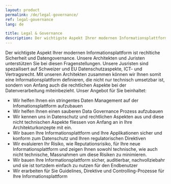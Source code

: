 ```yaml
---
layout: product
permalink: /de/legal-governance/
ref: legal-governance
lang: de

title: Legal & Governance
description: Der wichtigste Aspekt Ihrer modernen Informationsplattform ist rechltiche Sicherheit Datenmanagemen und Datengovernance. Unsere Architekten und Juristen unterstützen Sie bei diesen Fragenstellungen.
---
```



Der wichtigste Aspekt Ihrer modernen Informationsplattform ist rechltiche Sicherheit und Datengovernance. Unsere Architekten und Juristen unterstützen Sie bei diesen Fragenstellungen. Unsere Jusristen sind spezailisert auf Schweizer und EU Datenschutzaspekte, ICT- und Vertragsrecht. Mit unseren Architekten zusammen können wir Ihnen somit eine Informationsplattform definieren, die nicht nur technisch umsetzbar ist, sondern von Anfang auch die rechtlichen Aspekte bei der Datenverarbeitung miteinbezieht. Unser Angebot für Sie beinhaltet:

- Wir helfen Ihnen ein stringentes Daten Management auf der Infomationsplattform aufzubauen
- Wir helfen Ihnen einen sauberen Data Governance Prozess aufzubauen
- Wir kennen uns in Datenschutz und rechtlichen Aspekten aus und diese nicht technischen Aspekte fliessen von Anfang an in Ihre Architekturkonzepte mit ein.
- Wir bauen Ihre Informationsplattform und Ihre Applikationen sicher und konform zum Datenschutz und Ihren regulatorischen Direktiven 
- Wir evaluieren Ihr Risiko, wie Reputationsrisiko, für Ihre neue Informationsplattform und zeigen Ihnen sowohl technische, wie auch nicht technische, Massnahmen um diese Risiken zu minimieren.
- Wir bauen Ihre Informationsplattform sicher, auditierbar, nachvollziebahr und sie ist tortzdem einfach zu nutzen für den Endbenutzer
- Wir erarbeiten für Sie Guidelines, Direktive und Controlling-Prozesse für Ihre Informationsplattform
